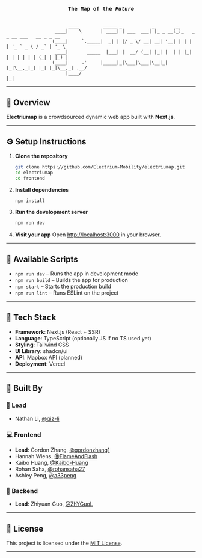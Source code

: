 <h3 align="center">
  <code>The Map of the <i>Future</i></code>
</h3>
<p align="center"><pre><code>
                       ____         _____ _           _        _
                  ____|    \       | ____| | ___  ___| |_ _ __(_)_   _ _ __ ___   __ _ _ __
                 (____|     `._____|  _| | |/ _ \/ __| __| '__| | | | | '_ ` _ \ / _` | '_ \
                  ____|       _____  |___| |  __/ (__| |_| |  | | |_| | | | | | | (_| | |_) |
                 (____|     .'     |_____|_|\___|\___|\__|_|  |_|\__,_|_| |_| |_|\__,_| .__/
                      |____/                                                          |_|
</code></pre></p>

---

## 🧬 Overview

**Electriumap** is a crowdsourced dynamic web app built with **Next.js**.

---

## ⚙️ Setup Instructions

1. **Clone the repository**

   ```bash
   git clone https://github.com/Electrium-Mobility/electriumap.git
   cd electriumap
   cd frontend
   ```

2. **Install dependencies**

   ```bash
   npm install
   ```

3. **Run the development server**

   ```bash
   npm run dev
   ```

4. **Visit your app**
   Open [http://localhost:3000](http://localhost:3000) in your browser.

---

## 🧪 Available Scripts

- `npm run dev` – Runs the app in development mode
- `npm run build` – Builds the app for production
- `npm start` – Starts the production build
- `npm run lint` – Runs ESLint on the project

---

## 📁 Tech Stack

- **Framework**: Next.js (React + SSR)
- **Language**: TypeScript (optionally JS if no TS used yet)
- **Styling**: Tailwind CSS
- **UI Library**: shadcn/ui
- **API**: Mapbox API (planned)
- **Deployment**: Vercel

---

## 👥 Built By

### 🧠 Lead

- Nathan Li, [@qiz-li](https://github.com/qiz-li)

### 💻 Frontend

- **Lead**: Gordon Zhang, [@gordonzhang1](https://github.com/gordonzhang1)
- Hannah Wiens, [@FlameAndFlash](https://github.com/FlameAndFlash)
- Kaibo Huang, [@Kaibo-Huang](https://github.com/Kaibo-Huang)
- Rohan Saha, [@rohansaha27](https://github.com/rohansaha27)
- Ashley Peng, [@a33peng](https://github.com/a33peng)

### 🔧 Backend

- **Lead**: Zhiyuan Guo, [@ZhYGuoL](https://github.com/ZhYGuoL)

---

## 📄 License

This project is licensed under the [MIT License](./LICENSE).

---
